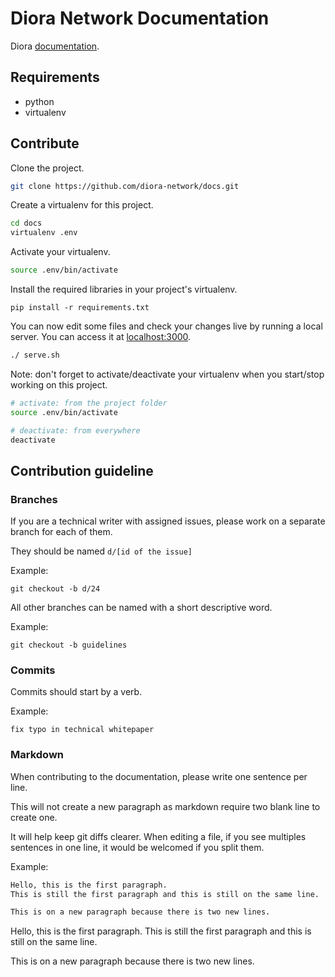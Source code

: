 # Diora Network Documentation


Diora [documentation](https://diora.network/docs).

## Requirements

- python
- virtualenv

## Contribute

Clone the project.

```bash
git clone https://github.com/diora-network/docs.git
```

Create a virtualenv for this project.

```bash
cd docs
virtualenv .env
```

Activate your virtualenv.

```bash
source .env/bin/activate
```

Install the required libraries in your project's virtualenv.

```
pip install -r requirements.txt
```

You can now edit some files and check your changes live by running a local server.
You can access it at [localhost:3000](http://localhost:3000/).

```bash
./ serve.sh
```

Note: don't forget to activate/deactivate your virtualenv when you start/stop working on this project.

```bash
# activate: from the project folder
source .env/bin/activate

# deactivate: from everywhere
deactivate
```

## Contribution guideline

### Branches

If you are a technical writer with assigned issues, please work on a separate branch for each of them.

They should be named `d/[id of the issue]`

Example:

`git checkout -b d/24`

All other branches can be named with a short descriptive word.

Example:

`git checkout -b guidelines`

### Commits

Commits should start by a verb.

Example:

`fix typo in technical whitepaper`

### Markdown

When contributing to the documentation, please write one sentence per line.

This will not create a new paragraph as markdown require two blank line to create one.

It will help keep git diffs clearer.
When editing a file, if you see multiples sentences in one line, it would be welcomed if you split them.

Example:

```markdown
Hello, this is the first paragraph.
This is still the first paragraph and this is still on the same line.

This is on a new paragraph because there is two new lines.
```

Hello, this is the first paragraph.
This is still the first paragraph and this is still on the same line.

This is on a new paragraph because there is two new lines.
